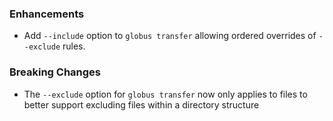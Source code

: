 ### Enhancements

* Add `--include` option to `globus transfer` allowing ordered overrides of `--exclude` rules.

### Breaking Changes

* The `--exclude` option for `globus transfer` now only applies to files to better
  support excluding files within a directory structure
